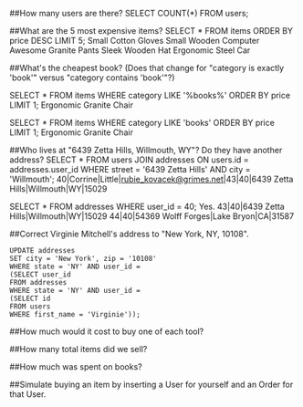 ##How many users are there?
SELECT COUNT(\*) FROM users;

##What are the 5 most expensive items?
SELECT * FROM items ORDER BY price DESC LIMIT 5;
  Small Cotton Gloves
  Small Wooden Computer
  Awesome Granite Pants
  Sleek Wooden Hat
  Ergonomic Steel Car

##What's the cheapest book? (Does that change for "category is exactly 'book'" versus "category contains 'book'"?)

SELECT * FROM items WHERE category LIKE '%books%' ORDER BY price LIMIT 1;
  Ergonomic Granite Chair


SELECT * FROM items WHERE category LIKE 'books' ORDER BY price LIMIT 1;
  Ergonomic Granite Chair


##Who lives at "6439 Zetta Hills, Willmouth, WY"? Do they have another address?
SELECT * FROM users JOIN addresses ON users.id = addresses.user_id WHERE street = '6439 Zetta Hills' AND city = 'Willmouth';
  40|Corrine|Little|rubie_kovacek@grimes.net|43|40|6439 Zetta Hills|Willmouth|WY|15029


SELECT * FROM addresses WHERE user_id = 40;
  Yes.
    43|40|6439 Zetta Hills|Willmouth|WY|15029
    44|40|54369 Wolff Forges|Lake Bryon|CA|31587


##Correct Virginie Mitchell's address to "New York, NY, 10108".

```
UPDATE addresses
SET city = 'New York', zip = '10108'
WHERE state = 'NY' AND user_id =
(SELECT user_id
FROM addresses
WHERE state = 'NY' AND user_id =
(SELECT id
FROM users
WHERE first_name = 'Virginie'));
```


##How much would it cost to buy one of each tool?


##How many total items did we sell?


##How much was spent on books?


##Simulate buying an item by inserting a User for yourself and an Order for that User.
